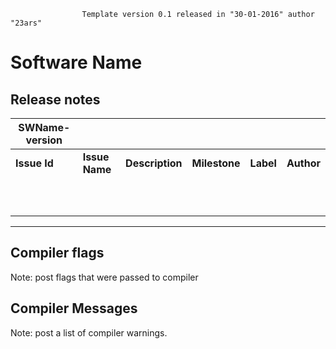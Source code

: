                     Template version 0.1 released in "30-01-2016" author "23ars"

# Software Name


## Release notes

| SWName-version |               |                          |               |           |            |
| ------------ | -------------- | ------------------------- | ------------- | --------- | ---------- |
| **Issue Id** | **Issue Name** | **Description**           | **Milestone** | **Label** | **Author** |
|              |                |                           |               |           |            |
|              |                |                           |               |           |            |
|              |                |                           |               |           |            |
|              |                |                           |               |           |            |
|              |                |                           |               |           |            |
|              |                |                           |               |           |            |
|              |                |                           |               |           |            |
|              |                |                           |               |           |            |
|              |                |                           |               |           |            |
|              |                |                           |               |           |            |

---

## Compiler flags

Note: post flags that were passed to compiler

## Compiler Messages 

Note: post a list of compiler warnings.





